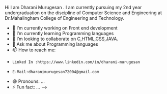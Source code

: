 Hi I  am Dharani Murugesan . I am currently pursuing my 2nd year undergraduation on the discipline of Computer Science and Engineering at Dr.Mahalingham College of Engineering and Technology.
- 🔭 I’m currently working on Front end development
- 🌱 I’m currently learning Programming languages
- 👯 I’m looking to collaborate on C,HTML,CSS,JAVA.
- 💬 Ask me about Programming languages
- 📫 How to reach me:
-     Linked In :https://www.linkedin.com/in/dharani-murugesan
-     E-Mail:dharanimurugesan72004@gmail.com
- 😄 Pronouns: ...
- ⚡ Fun fact: ...
-->
